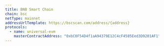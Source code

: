 ```yaml
---
title: BNB Smart Chain
chain: bsc
netType: mainnet
addressUrlTemplate: https://bscscan.com/address/{address}
protocols:
  - name: universal-evm
    masterContractAddress: "0xbC0F54D4f1aA94379E12C4cF4585Eed3D9201AF1"
---
```


